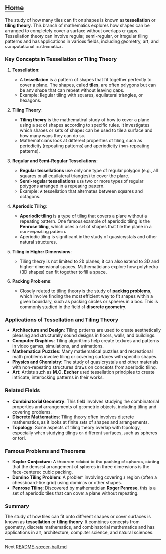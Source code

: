 [Home](https://t2m.io/VwvDcuw)
---

The study of how many tiles can fit on shapes is known as **tessellation** or **tiling theory**. This branch of mathematics explores how shapes can be arranged to completely cover a surface without overlaps or gaps. Tessellation theory can involve regular, semi-regular, or irregular tiling patterns and has applications in various fields, including geometry, art, and computational mathematics.

### Key Concepts in Tessellation or Tiling Theory

1. **Tessellation**:
   - A **tessellation** is a pattern of shapes that fit together perfectly to cover a plane. The shapes, called **tiles**, are often polygons but can be any shape that can repeat without leaving gaps.
   - Example: Regular tiling with squares, equilateral triangles, or hexagons.

2. **Tiling Theory**:
   - **Tiling theory** is the mathematical study of how to cover a plane using a set of shapes according to specific rules. It investigates which shapes or sets of shapes can be used to tile a surface and how many ways they can do so.
   - Mathematicians look at different properties of tiling, such as periodicity (repeating patterns) and aperiodicity (non-repeating patterns).

3. **Regular and Semi-Regular Tessellations**:
   - **Regular tessellations** use only one type of regular polygon (e.g., all squares or all equilateral triangles) to cover the plane.
   - **Semi-regular tessellations** use two or more types of regular polygons arranged in a repeating pattern.
   - Example: A tessellation that alternates between squares and octagons.

4. **Aperiodic Tiling**:
   - **Aperiodic tiling** is a type of tiling that covers a plane without a repeating pattern. One famous example of aperiodic tiling is the **Penrose tiling**, which uses a set of shapes that tile the plane in a non-repeating pattern.
   - Aperiodic tiling is significant in the study of quasicrystals and other natural structures.

5. **Tiling in Higher Dimensions**:
   - Tiling theory is not limited to 2D planes; it can also extend to 3D and higher-dimensional spaces. Mathematicians explore how polyhedra (3D shapes) can fit together to fill a space.

6. **Packing Problems**:
   - Closely related to tiling theory is the study of **packing problems**, which involve finding the most efficient way to fit shapes within a given boundary, such as packing circles or spheres in a box. This is commonly studied in the field of **discrete geometry**.

### Applications of Tessellation and Tiling Theory

- **Architecture and Design**: Tiling patterns are used to create aesthetically pleasing and structurally sound designs in floors, walls, and buildings.
- **Computer Graphics**: Tiling algorithms help create textures and patterns in video games, simulations, and animations.
- **Mathematical Puzzles**: Many mathematical puzzles and recreational math problems involve tiling or covering surfaces with specific shapes.
- **Physics and Chemistry**: The study of quasicrystals and other materials with non-repeating structures draws on concepts from aperiodic tiling.
- **Art**: Artists such as **M.C. Escher** used tessellation principles to create intricate, interlocking patterns in their works.

### Related Fields

- **Combinatorial Geometry**: This field involves studying the combinatorial properties and arrangements of geometric objects, including tiling and covering problems.
- **Discrete Mathematics**: Tiling theory often involves discrete mathematics, as it looks at finite sets of shapes and arrangements.
- **Topology**: Some aspects of tiling theory overlap with topology, especially when studying tilings on different surfaces, such as spheres or tori.

### Famous Problems and Theorems

- **Kepler Conjecture**: A theorem related to the packing of spheres, stating that the densest arrangement of spheres in three dimensions is the face-centered cubic packing.
- **Domino Tiling Problem**: A problem involving covering a region (often a chessboard-like grid) using dominos or other shapes.
- **Penrose Tiling**: Discovered by mathematician **Roger Penrose**, this is a set of aperiodic tiles that can cover a plane without repeating.

### Summary

The study of how tiles can fit onto different shapes or cover surfaces is known as **tessellation** or **tiling theory**. It combines concepts from geometry, discrete mathematics, and combinatorial mathematics and has applications in art, architecture, computer science, and natural sciences.

---

Next [README-soccer-ball.md](https://t2m.io/cnWPi1O)

